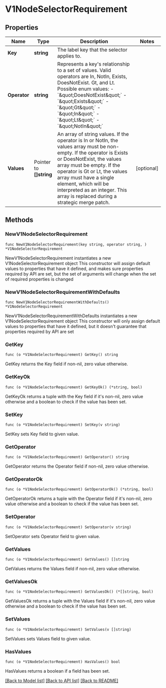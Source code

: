 # V1NodeSelectorRequirement

## Properties

Name | Type | Description | Notes
------------ | ------------- | ------------- | -------------
**Key** | **string** | The label key that the selector applies to. | 
**Operator** | **string** | Represents a key&#39;s relationship to a set of values. Valid operators are In, NotIn, Exists, DoesNotExist. Gt, and Lt.  Possible enum values:  - &#x60;\&quot;DoesNotExist\&quot;&#x60;  - &#x60;\&quot;Exists\&quot;&#x60;  - &#x60;\&quot;Gt\&quot;&#x60;  - &#x60;\&quot;In\&quot;&#x60;  - &#x60;\&quot;Lt\&quot;&#x60;  - &#x60;\&quot;NotIn\&quot;&#x60; | 
**Values** | Pointer to **[]string** | An array of string values. If the operator is In or NotIn, the values array must be non-empty. If the operator is Exists or DoesNotExist, the values array must be empty. If the operator is Gt or Lt, the values array must have a single element, which will be interpreted as an integer. This array is replaced during a strategic merge patch. | [optional] 

## Methods

### NewV1NodeSelectorRequirement

`func NewV1NodeSelectorRequirement(key string, operator string, ) *V1NodeSelectorRequirement`

NewV1NodeSelectorRequirement instantiates a new V1NodeSelectorRequirement object
This constructor will assign default values to properties that have it defined,
and makes sure properties required by API are set, but the set of arguments
will change when the set of required properties is changed

### NewV1NodeSelectorRequirementWithDefaults

`func NewV1NodeSelectorRequirementWithDefaults() *V1NodeSelectorRequirement`

NewV1NodeSelectorRequirementWithDefaults instantiates a new V1NodeSelectorRequirement object
This constructor will only assign default values to properties that have it defined,
but it doesn't guarantee that properties required by API are set

### GetKey

`func (o *V1NodeSelectorRequirement) GetKey() string`

GetKey returns the Key field if non-nil, zero value otherwise.

### GetKeyOk

`func (o *V1NodeSelectorRequirement) GetKeyOk() (*string, bool)`

GetKeyOk returns a tuple with the Key field if it's non-nil, zero value otherwise
and a boolean to check if the value has been set.

### SetKey

`func (o *V1NodeSelectorRequirement) SetKey(v string)`

SetKey sets Key field to given value.


### GetOperator

`func (o *V1NodeSelectorRequirement) GetOperator() string`

GetOperator returns the Operator field if non-nil, zero value otherwise.

### GetOperatorOk

`func (o *V1NodeSelectorRequirement) GetOperatorOk() (*string, bool)`

GetOperatorOk returns a tuple with the Operator field if it's non-nil, zero value otherwise
and a boolean to check if the value has been set.

### SetOperator

`func (o *V1NodeSelectorRequirement) SetOperator(v string)`

SetOperator sets Operator field to given value.


### GetValues

`func (o *V1NodeSelectorRequirement) GetValues() []string`

GetValues returns the Values field if non-nil, zero value otherwise.

### GetValuesOk

`func (o *V1NodeSelectorRequirement) GetValuesOk() (*[]string, bool)`

GetValuesOk returns a tuple with the Values field if it's non-nil, zero value otherwise
and a boolean to check if the value has been set.

### SetValues

`func (o *V1NodeSelectorRequirement) SetValues(v []string)`

SetValues sets Values field to given value.

### HasValues

`func (o *V1NodeSelectorRequirement) HasValues() bool`

HasValues returns a boolean if a field has been set.


[[Back to Model list]](../README.md#documentation-for-models) [[Back to API list]](../README.md#documentation-for-api-endpoints) [[Back to README]](../README.md)


